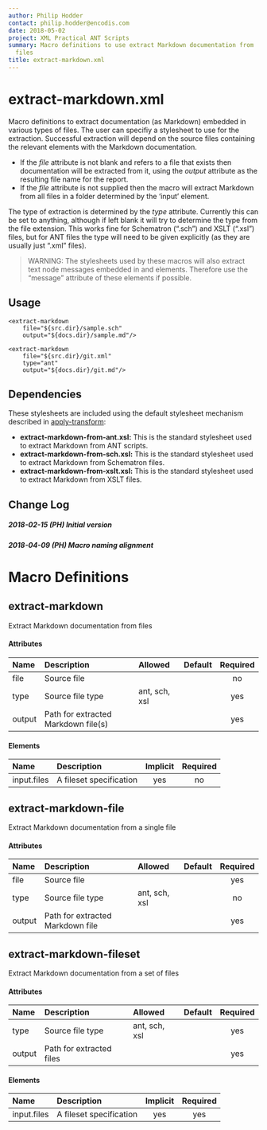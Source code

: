 ```yaml
---
author: Philip Hodder
contact: philip.hodder@encodis.com
date: 2018-05-02
project: XML Practical ANT Scripts
summary: Macro definitions to use extract Markdown documentation from
  files
title: extract-markdown.xml
---
```


# extract-markdown.xml

Macro definitions to extract documentation (as Markdown) embedded in
various types of files. The user can specifiy a stylesheet to use for
the extraction. Successful extraction will depend on the source files
containing the relevant elements with the Markdown documentation.

-   If the *file* attribute is not blank and refers to a file that
    exists then documentation will be extracted from it, using the
    *output* attribute as the resulting file name for the report.
-   If the *file* attribute is not supplied then the macro will extract
    Markdown from all files in a folder determined by the ‘input’
    element.

The type of extraction is determined by the *type* attribute. Currently
this can be set to anything, although if left blank it will try to
determine the type from the file extension. This works fine for
Schematron (“.sch”) and XSLT (“.xsl”) files, but for ANT files the type
will need to be given explicitly (as they are usually just “.xml”
files).

> WARNING: The stylesheets used by these macros will also extract text
> node messages embedded in <echo> and <fail> elements. Therefore use
> the “message” attribute of these elements if possible.

## Usage

    <extract-markdown
        file="${src.dir}/sample.sch"
        output="${docs.dir}/sample.md"/>

    <extract-markdown
        file="${src.dir}/git.xml"
        type="ant"
        output="${docs.dir}/git.md"/>

## Dependencies

These stylesheets are included using the default stylesheet mechanism
described in [apply-transform](apply-transform.html):

-   **extract-markdown-from-ant.xsl:** This is the standard stylesheet
    used to extract Markdown from ANT scripts.
-   **extract-markdown-from-sch.xsl:** This is the standard stylesheet
    used to extract Markdown from Schematron files.
-   **extract-markdown-from-xslt.xsl:** This is the standard stylesheet
    used to extract Markdown from XSLT files.

## Change Log

##### 2018-02-15 (PH) Initial version

##### 2018-04-09 (PH) Macro naming alignment

# Macro Definitions

## extract-markdown

Extract Markdown documentation from files

#### Attributes

| Name   | Description                         | Allowed       | Default | Required |
|:-------|:------------------------------------|:--------------|:-------:|:--------:|
| file   | Source file                         |               |         |    no    |
| type   | Source file type                    | ant, sch, xsl |         |   yes    |
| output | Path for extracted Markdown file(s) |               |         |   yes    |

#### Elements

| Name        | Description             | Implicit | Required |
|:------------|:------------------------|:--------:|:--------:|
| input.files | A fileset specification |   yes    |    no    |

## extract-markdown-file

Extract Markdown documentation from a single file

#### Attributes

| Name   | Description                      | Allowed       | Default | Required |
|:-------|:---------------------------------|:--------------|:-------:|:--------:|
| file   | Source file                      |               |         |   yes    |
| type   | Source file type                 | ant, sch, xsl |         |    no    |
| output | Path for extracted Markdown file |               |         |   yes    |

## extract-markdown-fileset

Extract Markdown documentation from a set of files

#### Attributes

| Name   | Description              | Allowed       | Default | Required |
|:-------|:-------------------------|:--------------|:-------:|:--------:|
| type   | Source file type         | ant, sch, xsl |         |   yes    |
| output | Path for extracted files |               |         |   yes    |

#### Elements

| Name        | Description             | Implicit | Required |
|:------------|:------------------------|:--------:|:--------:|
| input.files | A fileset specification |   yes    |   yes    |
